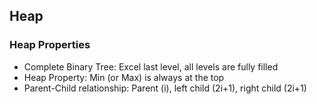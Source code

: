 ## Heap

### Heap Properties
- Complete Binary Tree: Excel last level, all levels are fully filled
- Heap Property: Min (or Max) is always at the top
- Parent-Child relationship: Parent (i), left child (2i+1), right child (2i+1)